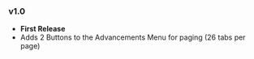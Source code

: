 ### v1.0
* **First Release**
* Adds 2 Buttons to the Advancements Menu for paging (26 tabs per page)